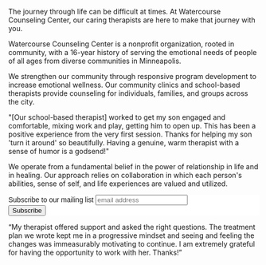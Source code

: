 <div class="pull up">
<p>The journey through life can be difficult at times. At Watercourse
Counseling Center, our caring therapists are here to make that journey
with you.</p>
</div>

Watercourse Counseling Center is a nonprofit organization, rooted in
community, with a 16-year history of serving the emotional needs of
people of all ages from diverse communities in Minneapolis.

We strengthen our community through responsive program development to
increase emotional wellness. Our community clinics and school-based
therapists provide counseling for individuals, families, and groups
across the city.

<section class="well stretch">
<p>
"[Our school-based therapist] worked to get my son engaged and
comfortable, mixing work and play, getting him to open up. This has been
a positive experience from the very first session. Thanks for helping my
son 'turn it around' so beautifully. Having a genuine, warm therapist
with a sense of humor is a godsend!"</p>
</section>

We operate from a fundamental belief in the power of relationship in
life and in healing. Our approach relies on collaboration in which each person's abilities, sense of self, and
life experiences are valued and utilized.

<!-- Begin MailChimp Signup Form -->
<link href="//cdn-images.mailchimp.com/embedcode/slim-081711.css" rel="stylesheet" type="text/css">
<style type="text/css">
	#mc_embed_signup{background:#fff; clear:left; font:14px Helvetica,Arial,sans-serif; }
	/* Add your own MailChimp form style overrides in your site stylesheet or in this style block.
	   We recommend moving this block and the preceding CSS link to the HEAD of your HTML file. */
</style>
<div id="mc_embed_signup">
<form action="//watercoursecounseling.us2.list-manage.com/subscribe/post?u=5e685521112df398aa8bb1a1d&amp;id=623ba0b8d1" method="post" id="mc-embedded-subscribe-form" name="mc-embedded-subscribe-form" class="validate" target="_blank" novalidate>
    <div id="mc_embed_signup_scroll">
	<label for="mce-EMAIL">Subscribe to our mailing list</label>
	<input type="email" value="" name="EMAIL" class="email" id="mce-EMAIL" placeholder="email address" required>
    <!-- real people should not fill this in and expect good things - do not remove this or risk form bot signups-->
    <div style="position: absolute; left: -5000px;"><input type="text" name="b_5e685521112df398aa8bb1a1d_623ba0b8d1" tabindex="-1" value=""></div>
    <div class="clear"><input type="submit" value="Subscribe" name="subscribe" id="mc-embedded-subscribe" class="button"></div>
    </div>
</form>
</div>
<!--End mc_embed_signup-->

<section class="well stretch">
<p>
“My therapist offered support and asked the right questions.  The
treatment plan we wrote kept me in a progressive mindset and seeing and
feeling the changes was immeasurably motivating to continue.  I am
extremely grateful for having the opportunity to work with her.
Thanks!”</p>
</section>
